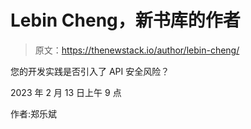 # Lebin Cheng，新书库的作者

> 原文：<https://thenewstack.io/author/lebin-cheng/>

您的开发实践是否引入了 API 安全风险？

2023 年 2 月 13 日上午 9 点

作者:郑乐斌